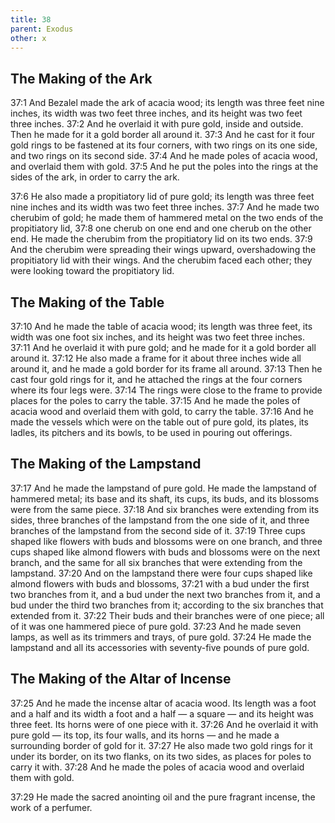 ```yaml
---
title: 38
parent: Exodus
other: x
---
```


## The Making of the Ark

<a name="37:1">37:1</a> And Bezalel made the ark of acacia wood; its length was three feet nine inches, its width was two feet three inches, and its height was two feet three inches. <a name="37:2">37:2</a> And he overlaid it with pure gold, inside and outside. Then he made for it a gold border all around it. <a name="37:3">37:3</a> And he cast for it four gold rings to be fastened at its four corners, with two rings on its one side, and two rings on its second side. <a name="37:4">37:4</a> And he made poles of acacia wood, and overlaid them with gold. <a name="37:5">37:5</a> And he put the poles into the rings at the sides of the ark, in order to carry the ark.

<a name="37:6">37:6</a> He also made a propitiatory lid of pure gold; its length was three feet nine inches and its width was two feet three inches. <a name="37:7">37:7</a> And he made two cherubim of gold; he made them of hammered metal on the two ends of the propitiatory lid, <a name="37:8">37:8</a> one cherub on one end and one cherub on the other end. He made the cherubim from the propitiatory lid on its two ends. <a name="37:9">37:9</a> And the cherubim were spreading their wings upward, overshadowing the propitiatory lid with their wings. And the cherubim faced each other; they were looking toward the propitiatory lid.

## The Making of the Table

<a name="37:10">37:10</a> And he made the table of acacia wood; its length was three feet, its width was one foot six inches, and its height was two feet three inches. <a name="37:11">37:11</a> And he overlaid it with pure gold; and he made for it a gold border all around it. <a name="37:12">37:12</a> He also made a frame for it about three inches wide all around it, and he made a gold border for its frame all around. <a name="37:13">37:13</a> Then he cast four gold rings for it, and he attached the rings at the four corners where its four legs were. <a name="37:14">37:14</a> The rings were close to the frame to provide places for the poles to carry the table. <a name="37:15">37:15</a> And he made the poles of acacia wood and overlaid them with gold, to carry the table. <a name="37:16">37:16</a> And he made the vessels which were on the table out of pure gold, its plates, its ladles, its pitchers and its bowls, to be used in pouring out offerings.

## The Making of the Lampstand

<a name="37:17">37:17</a> And he made the lampstand of pure gold. He made the lampstand of hammered metal; its base and its shaft, its cups, its buds, and its blossoms were from the same piece. <a name="37:18">37:18</a> And six branches were extending from its sides, three branches of the lampstand from the one side of it, and three branches of the lampstand from the second side of it. <a name="37:19">37:19</a> Three cups shaped like flowers with buds and blossoms were on one branch, and three cups shaped like almond flowers with buds and blossoms were on the next branch, and the same for all six branches that were extending from the lampstand. <a name="37:20">37:20</a> And on the lampstand there were four cups shaped like almond flowers with buds and blossoms, <a name="37:21">37:21</a> with a bud under the first two branches from it, and a bud under the next two branches from it, and a bud under the third two branches from it; according to the six branches that extended from it. <a name="37:22">37:22</a> Their buds and their branches were of one piece; all of it was one hammered piece of pure gold. <a name="37:23">37:23</a> And he made seven lamps, as well as its trimmers and trays, of pure gold. <a name="37:24">37:24</a> He made the lampstand and all its accessories with seventy-five pounds of pure gold.

## The Making of the Altar of Incense

<a name="37:25">37:25</a> And he made the incense altar of acacia wood. Its length was a foot and a half and its width a foot and a half  —  a square  —  and its height was three feet. Its horns were of one piece with it. <a name="37:26">37:26</a> And he overlaid it with pure gold  —  its top, its four walls, and its horns — and he made a surrounding border of gold for it. <a name="37:27">37:27</a> He also made two gold rings for it under its border, on its two flanks, on its two sides, as places for poles to carry it with. <a name="37:28">37:28</a> And he made the poles of acacia wood and overlaid them with gold.

<a name="37:29">37:29</a> He made the sacred anointing oil and the pure fragrant incense, the work of a perfumer.